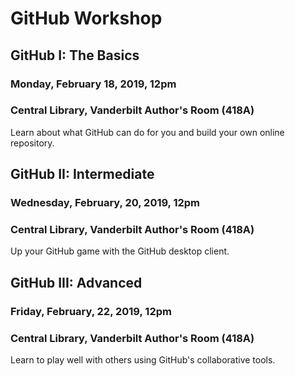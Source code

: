 # GitHub Workshop

## GitHub I: The Basics
### Monday, February 18, 2019, 12pm
### Central Library, Vanderbilt Author's Room (418A)

Learn about what GitHub can do for you and build your own online repository.

## GitHub II:  Intermediate
### Wednesday, February, 20, 2019, 12pm
### Central Library, Vanderbilt Author's Room (418A)

Up your GitHub game with the GitHub desktop client.

## GitHub III:  Advanced
### Friday, February, 22, 2019, 12pm
### Central Library, Vanderbilt Author's Room (418A)

Learn to play well with others using GitHub's collaborative tools.
